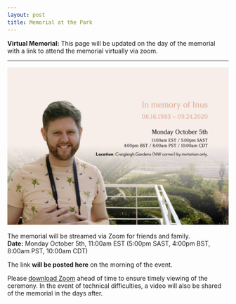 ```yaml
---
layout: post
title: Memorial at the Park
---
```


<p class="message">
  <strong>Virtual Memorial:</strong> This page will be updated on the day of the memorial with a link to attend the memorial virtually via zoom.
</p>

-----

![In loving memory of Inus](assets/invitation.png) 


The memorial will be streamed via Zoom for friends and family. <br/>
**Date:** Monday October 5th, 11:00am EST (5:00pm SAST, 4:00pm BST,  8:00am PST, 10:00am CDT) 

The link **will be posted here** on the morning of the event. 

Please [download Zoom](https://zoom.us/support/download) ahead of time to ensure timely viewing of the ceremony. In the event of technical difficulties, a video will also be shared of the memorial in the days after. 
